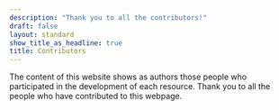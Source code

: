 ```yaml
---
description: "Thank you to all the contributors!"
draft: false
layout: standard
show_title_as_headline: true
title: Contributors
---
```


The content of this website shows as authors those people who participated in the development of each resource.
Thank you to all the people who have contributed to this webpage.

